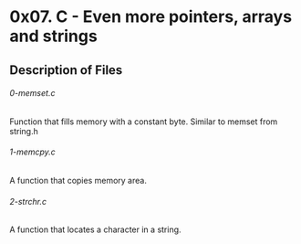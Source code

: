 # 0x07. C - Even more pointers, arrays and strings

## Description of Files

<h6>0-memset.c</h6>
Function that fills memory with a constant byte. Similar to memset from string.h

<h6>1-memcpy.c</h6>
A function that copies memory area.

<h6>2-strchr.c</h6>
A function that locates a character in a string.

<h6></h6>


<h6></h6>
<h6></h6>
<h6></h6>
